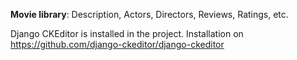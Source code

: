 **Movie library**:
Description, Actors, Directors, Reviews, Ratings, etc.

Django CKEditor is installed in the project. Installation on https://github.com/django-ckeditor/django-ckeditor
